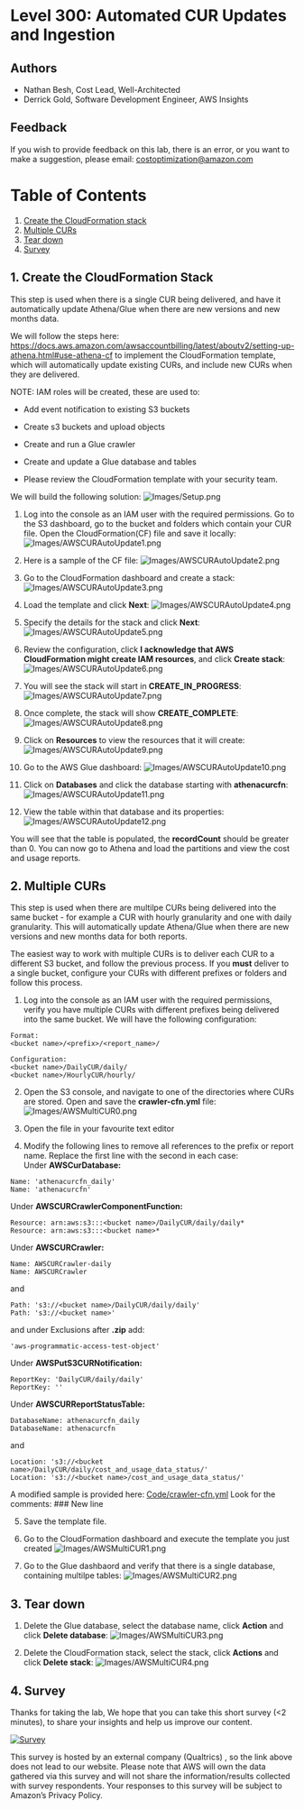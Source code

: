 # Level 300: Automated CUR Updates and Ingestion

## Authors
- Nathan Besh, Cost Lead, Well-Architected
- Derrick Gold, Software Development Engineer, AWS Insights



## Feedback
If you wish to provide feedback on this lab, there is an error, or you want to make a suggestion, please email: costoptimization@amazon.com


# Table of Contents
1. [Create the CloudFormation stack](#CF_stack)
2. [Multiple CURs](#multiple_CURs)
3. [Tear down](#tear_down)
4. [Survey](#survey)


## 1. Create the CloudFormation Stack<a name="CF_stack"></a>
This step is used when there is a single CUR being delivered, and have it automatically update Athena/Glue when there are new versions and new months data.

We will follow the steps here: https://docs.aws.amazon.com/awsaccountbilling/latest/aboutv2/setting-up-athena.html#use-athena-cf to implement the CloudFormation template, which will automatically update existing CURs, and include new CURs when they are delivered. 

NOTE: IAM roles will be created, these are used to:
- Add event notification to existing S3 buckets
- Create s3 buckets and upload objects
- Create and run a Glue crawler
- Create and update a Glue database and tables

- Please review the CloudFormation template with your security team.

We will build the following solution:
![Images/Setup.png](Images/Setup.png)

1. Log into the console as an IAM user with the required permissions. Go to the S3 dashboard, go to the bucket and folders which contain your CUR file. Open the CloudFormation(CF) file and save it locally:
![Images/AWSCURAutoUpdate1.png](Images/AWSCURAutoUpdate1.png)

2. Here is a sample of the CF file:
![Images/AWSCURAutoUpdate2.png](Images/AWSCURAutoUpdate2.png)

3. Go to the CloudFormation dashboard and create a stack:
![Images/AWSCURAutoUpdate3.png](Images/AWSCURAutoUpdate3.png)

4. Load the template and click **Next**:
![Images/AWSCURAutoUpdate4.png](Images/AWSCURAutoUpdate4.png)

5. Specify the details for the stack and click **Next**:
![Images/AWSCURAutoUpdate5.png](Images/AWSCURAutoUpdate5.png)

6. Review the configuration, click **I acknowledge that AWS CloudFormation might create IAM resources**, and click **Create stack**:
![Images/AWSCURAutoUpdate6.png](Images/AWSCURAutoUpdate6.png)

7. You will see the stack will start in **CREATE_IN_PROGRESS**:
![Images/AWSCURAutoUpdate7.png](Images/AWSCURAutoUpdate7.png)

8. Once complete, the stack will show **CREATE_COMPLETE**:
![Images/AWSCURAutoUpdate8.png](Images/AWSCURAutoUpdate8.png)

9. Click on **Resources** to view the resources that it will create:
![Images/AWSCURAutoUpdate9.png](Images/AWSCURAutoUpdate9.png)

10. Go to the AWS Glue dashboard:
![Images/AWSCURAutoUpdate10.png](Images/AWSCURAutoUpdate10.png)

11. Click on **Databases** and click the database starting with **athenacurcfn**:
![Images/AWSCURAutoUpdate11.png](Images/AWSCURAutoUpdate11.png)

12. View the table within that database and its properties: 
![Images/AWSCURAutoUpdate12.png](Images/AWSCURAutoUpdate12.png)
      
You will see that the table is populated, the **recordCount** should be greater than 0. You can now go to Athena and load the partitions and view the cost and usage reports.


## 2. Multiple CURs<a name="multiple_CURs"></a>
This step is used when there are multilpe CURs being delivered into the same bucket - for example a CUR with hourly granularity and one with daily granularity. This will automatically update Athena/Glue when there are new versions and new months data for both reports.

The easiest way to work with multiple CURs is to deliver each CUR to a different S3 bucket, and follow the previous process. If you **must** deliver to a single bucket, configure your CURs with different prefixes or folders and follow this process.

1. Log into the console as an IAM user with the required permissions, verify you have multiple CURs with different prefixes being delivered into the same bucket.
We will have the following configuration:
```
Format:
<bucket name>/<prefix>/<report_name>/

Configuration:
<bucket name>/DailyCUR/daily/
<bucket name>/HourlyCUR/hourly/
```

2. Open the S3 console, and navigate to one of the directories where CURs are stored. Open and save the **crawler-cfn.yml** file:
![Images/AWSMultiCUR0.png](Images/AWSMultiCUR0.png)

3. Open the file in your favourite text editor

4. Modify the following lines to remove all references to the prefix or report name. Replace the first line with the second in each case:<br/>
Under **AWSCurDatabase:**
```
Name: 'athenacurcfn_daily'
Name: 'athenacurcfn'
```

Under **AWSCURCrawlerComponentFunction:**
```
Resource: arn:aws:s3:::<bucket name>/DailyCUR/daily/daily*
Resource: arn:aws:s3:::<bucket name>*                
```

Under **AWSCURCrawler:**
```
Name: AWSCURCrawler-daily
Name: AWSCURCrawler
```
and
```
Path: 's3://<bucket name>/DailyCUR/daily/daily'
Path: 's3://<bucket name>'
```
and under Exclusions after **.zip** add:
```
'aws-programmatic-access-test-object'
```              

Under **AWSPutS3CURNotification:**
```
ReportKey: 'DailyCUR/daily/daily'
ReportKey: ''
```

Under **AWSCURReportStatusTable:**
```
DatabaseName: athenacurcfn_daily
DatabaseName: athenacurcfn
```
and
```
Location: 's3://<bucket name>/DailyCUR/daily/cost_and_usage_data_status/'
Location: 's3://<bucket name>/cost_and_usage_data_status/'
```

A modified sample is provided here:
[Code/crawler-cfn.yml](Code/crawler-cfn.yml)
Look for the comments: ### New line


5. Save the template file. 


6. Go to the CloudFormation dashboard and execute the template you just created
![Images/AWSMultiCUR1.png](Images/AWSMultiCUR1.png)

7. Go to the Glue dashbaord and verify that there is a single database, containing multilpe tables:
![Images/AWSMultiCUR2.png](Images/AWSMultiCUR2.png)



## 3. Tear down<a name="tear_down"></a> 
1. Delete the Glue database, select the database name, click **Action** and click **Delete database**:
![Images/AWSMultiCUR3.png](Images/AWSMultiCUR3.png)

2. Delete the CloudFormation stack, select the stack, click **Actions** and click **Delete stack**:
![Images/AWSMultiCUR4.png](Images/AWSMultiCUR4.png) 

## 4. Survey <a name="survey"></a>
Thanks for taking the lab, We hope that you can take this short survey (<2 minutes), to share your insights and help us improve our content.

[![Survey](Images/survey.png)](https://amazonmr.au1.qualtrics.com/jfe/form/SV_8BxddFhAp8EGcxD)


This survey is hosted by an external company (Qualtrics) , so the link above does not lead to our website.  Please note that AWS will own the data gathered via this survey and will not share the information/results collected with survey respondents.  Your responses to this survey will be subject to Amazon’s Privacy Policy.





